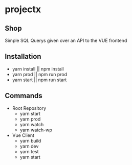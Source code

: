 # projectx

## Shop
Simple SQL Querys given over an API
to the VUE frontend

## Installation
- yarn install || npm install
- yarn prod || npm run prod
- yarn start || npm run start

## Commands
- Root Repository
  - yarn start
  - yarn prod
  - yarn watch
  - yarn watch-wp
- Vue Client
  - yarn build
  - yarn dev
  - yarn test
  - yarn start
